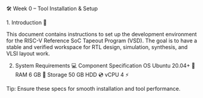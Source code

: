 🛠️ Week 0 – Tool Installation & Setup
<div align="center">








</div>
1. Introduction 📖

This document contains instructions to set up the development environment for the RISC-V Reference SoC Tapeout Program (VSD).
The goal is to have a stable and verified workspace for RTL design, simulation, synthesis, and VLSI layout work.

2. System Requirements 💻
Component	Specification
OS	Ubuntu 20.04+ 🐧
RAM	6 GB 💾
Storage	50 GB HDD 💿
vCPU	4 ⚡

Tip: Ensure these specs for smooth installation and tool performance.

